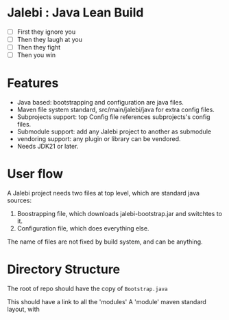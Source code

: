 Jalebi : Java Lean Build
========================

- [ ] First they ignore you
- [ ] Then they laugh at you
- [ ] Then they fight
- [ ] Then you win

Features 
========

* Java based: bootstrapping and configuration are java files.
* Maven file system standard, src/main/jalebi/java for extra config files.
* Subprojects support: top Config file references subprojects's config files.
* Submodule support: add any Jalebi project to another as submodule
* vendoring support: any plugin or library can be vendored.
* Needs JDK21 or later.

User flow
=========

A Jalebi project needs two files at top level, which are standard java sources:
1. Boostrapping file, which downloads jalebi-bootstrap.jar and switchtes to it.
2. Configuration file, which does everything else.

The name of files are not fixed by build system, and can be anything.




Directory Structure
===================
The root of repo should have the copy of `Bootstrap.java`

This should have a link to all the 'modules'
A 'module' maven standard layout, with 



